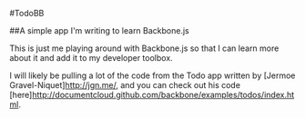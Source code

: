 #TodoBB

##A simple app I'm writing to learn Backbone.js

This is just me playing around with Backbone.js so that I can learn more about it and add it to my developer toolbox.

I will likely be pulling a lot of the code from the Todo app written by [Jermoe Gravel-Niquet]http://jgn.me/, and you can check out his code [here]http://documentcloud.github.com/backbone/examples/todos/index.html.
